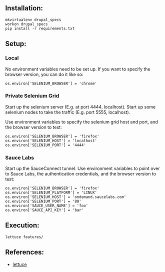 ## Installation:
```
mkvirtualenv drupal_specs
workon drupal_specs
pip install -r requirements.txt
```

## Setup:
### Local
No environment variables need to be set up. If you want to specify the browser version, you can do it like so:
```
os.environ['SELENIUM_BROWSER'] = 'chrome'
```

### Private Selenium Grid
Start up the selenium server (E.g. at port 4444, localhost). Start up some selenium nodes to take the traffic (E.g. port 5555, localhost).

Use environment variables to specify the selenium grid host and port, and the
browser version to test:
```
os.environ['SELENIUM_BROWSER'] = 'firefox'
os.environ['SELENIUM_HOST'] = 'localhost'
os.environ['SELENIUM_PORT'] = '4444'
```

### Sauce Labs
Start up the SauceConnect tunnel. Use environment variables to point over to Sauce Labs, the authentication credentials, and the browser version to test:
```
os.environ['SELENIUM_BROWSER'] = 'firefox'
os.environ['SELENIUM_PLATFORM'] = 'LINUX'
os.environ['SELENIUM_HOST'] = 'ondemand.saucelabs.com'
os.environ['SELENIUM_PORT'] = '80'
os.environ['SAUCE_USER_NAME'] = 'foo'
os.environ['SAUCE_API_KEY'] = 'bar'
```

## Execution:
`lettuce features/`


## References:
* [lettuce](http://lettuce.it/)
